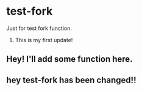 # test-fork
Just for test fork function.

1. This is my first update!

## Hey! I'll add some function here.
## hey test-fork has been changed!!
